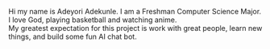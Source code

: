 Hi my name is Adeyori Adekunle. 
I am a Freshman Computer Science Major. 
I love God, playing basketball and watching anime.  
My greatest expectation for this project is work with great people, learn new things, and build some fun AI chat bot. 